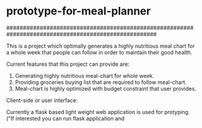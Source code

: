 # prototype-for-meal-planner
#####################################################################################################

This is a project which optimally generates a highly nutritious meal chart for a whole week that 
people can follow in order to maintain their good health. 

Current features that this project can provide are:

1. Generating highly nutritious meal-chart for whole week.
2. Providing groceries buying list that are required to follow meal-chart.
3. Meal-chart is highly optimized with budget constraint that user provides.

Client-side or user interface:

Currently a flask based light weight web application is used for protyping. 
("If interested you can run flask application and 
